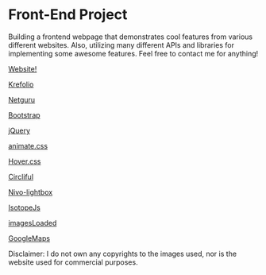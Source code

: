 # Front-End Project

Building a frontend webpage that demonstrates cool features from various different websites.
Also, utilizing many different APIs and libraries for implementing some awesome features.
Feel free to contact me for anything!

[Website!](https://minho-lee.github.io)

[Krefolio](https://www.themezy.com/demos/183-krefolio-design-agency-free-responsive-bootstrap-template)

[Netguru](https://www.netguru.co/)

[Bootstrap](http://getbootstrap.com/getting-started/#download)

[jQuery](https://jquery.com/download/)

[animate.css](https://github.com/daneden/animate.css)

[Hover.css](http://ianlunn.github.io/Hover/)

[Circliful](https://github.com/pguso/jquery-plugin-circliful)

[Nivo-lightbox](https://github.com/Codeinwp/Nivo-Lightbox-jQuery)

[IsotopeJs](https://isotope.metafizzy.co/)

[imagesLoaded](https://imagesloaded.desandro.com/)

[GoogleMaps](https://developers.google.com/maps/)

Disclaimer: I do not own any copyrights to the images used, nor is the website used for commercial purposes.
